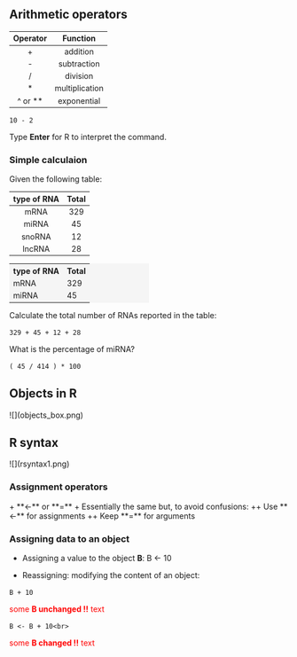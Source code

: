 <h2>Arithmetic operators</h2>

| Operator  | Function      |
|:--------: |:-------------:|
|     +     | addition      |
|     -     | subtraction   |
|     /     | division      |
|     *     | multiplication|
|  ^ or **  | exponential   |

```{r}
10 - 2
```
Type **Enter** for R to interpret the command.

<h3>Simple calculaion</h3>

Given the following table:

| type of RNA | Total   |
| :---------: |:-------:|
| mRNA        | 329     |
| miRNA       | 45      |
| snoRNA      | 12      |
| lncRNA      | 28      |


 <table style="width:50%; background-color: #f5f5f5;">
  <tr>
    <th>type of RNA</th>
    <th>Total</th>
  </tr>
  <tr>
    <td>mRNA</td>
    <td>329</td>
  </tr>
  <tr>
    <td>miRNA</td>
    <td>45</td>
  </tr>
</table> 

Calculate the total number of RNAs reported in the table:
```{r}
329 + 45 + 12 + 28
```
What is the percentage of miRNA?
```{r}
( 45 / 414 ) * 100
```

<h2>Objects in R</h2>
![](objects_box.png)

<h2>R syntax</h2>
![](rsyntax1.png)

<h3>Assignment operators</h3>
+ **<-** or **=**
+ Essentially the same but, to avoid confusions:
++ Use **<-** for assignments
++ Keep **=** for arguments

<h3>Assigning data to an object</h3>

* Assigning a value to the object **B**:
B <- 10

* Reassigning: modifying the content of an object:
```{r}
B + 10
```
<span style="color:red">some **B unchanged !!** text</span><br>
```{r}
B <- B + 10<br>
```
<span style="color:red">some **B changed !!** text</span><br>






